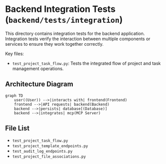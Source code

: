 # Backend Integration Tests (`backend/tests/integration`)

This directory contains integration tests for the backend application. Integration tests verify the interaction between multiple components or services to ensure they work together correctly.

Key files:

*   `test_project_task_flow.py`: Tests the integrated flow of project and task management operations.

## Architecture Diagram
```mermaid
graph TD
    user((User)) -->|interacts with| frontend(Frontend)
    frontend -->|API requests| backend(Backend)
    backend -->|persists| database[(Database)]
    backend -->|integrates| mcp(MCP Server)
```

<!-- File List Start -->
## File List

- `test_project_task_flow.py`
- `test_project_template_endpoints.py`
- `test_audit_log_endpoints.py`
- `test_project_file_associations.py`

<!-- File List End -->



